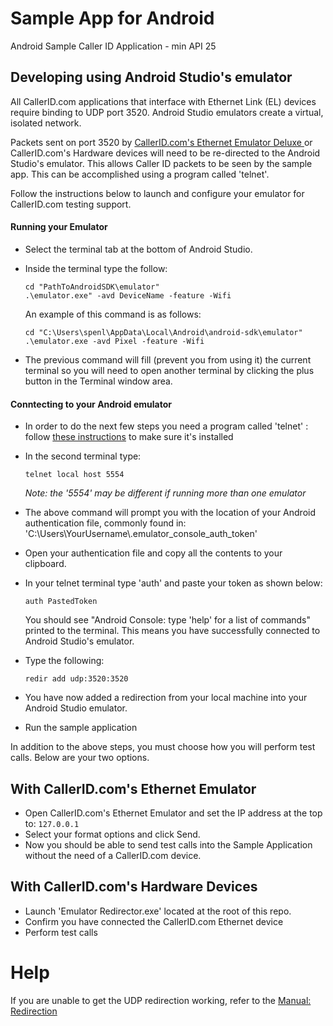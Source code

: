 # Sample App for Android
Android Sample Caller ID Application - min API 25

## Developing using Android Studio's emulator
All CallerID.com applications that interface with Ethernet Link (EL) devices require binding to UDP port 3520. Android Studio emulators create a virtual, isolated network. 

Packets sent on port 3520 by [CallerID.com's Ethernet Emulator Deluxe ](https://callerid.com/developers.php?tab=test) or CallerID.com's Hardware devices will need to be re-directed to the Android Studio's emulator. This allows Caller ID packets to be seen by the sample app. This can be accomplished using a program called 'telnet'.

Follow the instructions below to launch and configure your emulator for CallerID.com testing support.

  #### Running your Emulator
  - Select the terminal tab at the bottom of Android Studio.
  - Inside the terminal type the follow:
    
    ``` 
    cd "PathToAndroidSDK\emulator"
    .\emulator.exe" -avd DeviceName -feature -Wifi
    ```
    An example of this command is as follows:
    ```
    cd "C:\Users\spenl\AppData\Local\Android\android-sdk\emulator"
    .\emulator.exe -avd Pixel -feature -Wifi 
    ```
  - The previous command will fill (prevent you from using it) the current terminal so you will need to open another terminal by clicking the plus button in the Terminal window area.
  #### Conntecting to your Android emulator
  - In order to do the next few steps you need a program called 'telnet' : follow [these instructions](https://www.technipages.com/windows-10-enable-telnet) to make sure it's installed
  - In the second terminal type:
    ```
    telnet local host 5554
    ````
    *Note: the '5554' may be different if running more than one emulator*
    
  - The above command will prompt you with the location of your Android authentication file, commonly found in: 'C:\Users\YourUsername\\.emulator_console_auth_token'
  - Open your authentication file and copy all the contents to your clipboard.
  - In your telnet terminal type 'auth' and paste your token as shown below:
    ```
    auth PastedToken
    ```
    You should see "Android Console: type 'help' for a list of commands" printed to the terminal. This means you have successfully connected to Android Studio's emulator.
  - Type the following:
    ```
    redir add udp:3520:3520
    ```
  - You have now added a redirection from your local machine into your Android Studio emulator.
  - Run the sample application

In addition to the above steps, you must choose how you will perform test calls. Below are your two options.

## With CallerID.com's Ethernet Emulator
  - Open CallerID.com's Ethernet Emulator and set the IP address at the top to: ```127.0.0.1```
  - Select your format options and click Send.
  - Now you should be able to send test calls into the Sample Application without the need of a CallerID.com device.

## With CallerID.com's Hardware Devices
  - Launch 'Emulator Redirector.exe' located at the root of this repo.
  - Confirm you have connected the CallerID.com Ethernet device
  - Perform test calls

# Help
If you are unable to get the UDP redirection working, refer to the [Manual: Redirection](https://developer.android.com/studio/run/emulator-networking#consoleredir)
